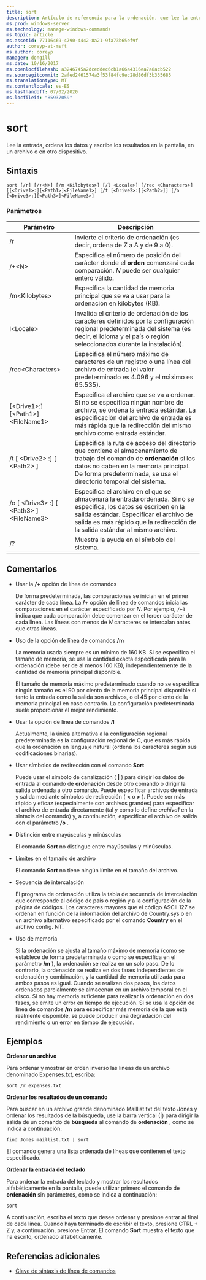 ```yaml
---
title: sort
description: Artículo de referencia para la ordenación, que lee la entrada, ordena los datos y escribe los resultados en la pantalla, en un archivo o en otro dispositivo.
ms.prod: windows-server
ms.technology: manage-windows-commands
ms.topic: article
ms.assetid: 77116469-4790-4442-8a21-9fa73b65ef9f
author: coreyp-at-msft
ms.author: coreyp
manager: dongill
ms.date: 10/16/2017
ms.openlocfilehash: a3246745a2dceddec6cb1a66a4316ea7a8acb522
ms.sourcegitcommit: 2afed2461574a3f53f84fc9ec28d86df3b335685
ms.translationtype: MT
ms.contentlocale: es-ES
ms.lasthandoff: 07/02/2020
ms.locfileid: "85937059"
---
```

# <a name="sort"></a>sort

Lee la entrada, ordena los datos y escribe los resultados en la pantalla, en un archivo o en otro dispositivo.



## <a name="syntax"></a>Sintaxis

```
sort [/r] [/+<N>] [/m <Kilobytes>] [/l <Locale>] [/rec <Characters>] [[<Drive1>:][<Path1>]<FileName1>] [/t [<Drive2>:][<Path2>]] [/o [<Drive3>:][<Path3>]<FileName3>]
```

### <a name="parameters"></a>Parámetros

|Parámetro|Descripción|
|---------|-----------|
|/r|Invierte el criterio de ordenación (es decir, ordena de Z a A y de 9 a 0).|
|/+\<N>|Especifica el número de posición del carácter donde el **orden** comenzará cada comparación. *N* puede ser cualquier entero válido.|
|/m\<Kilobytes>|Especifica la cantidad de memoria principal que se va a usar para la ordenación en kilobytes (KB).|
|l\<Locale>|Invalida el criterio de ordenación de los caracteres definidos por la configuración regional predeterminada del sistema (es decir, el idioma y el país o región seleccionados durante la instalación).|
|/rec\<Characters>|Especifica el número máximo de caracteres de un registro o una línea del archivo de entrada (el valor predeterminado es 4.096 y el máximo es 65.535).|
|[\<Drive1>:][\<Path1>]\<FileName1>|Especifica el archivo que se va a ordenar. Si no se especifica ningún nombre de archivo, se ordena la entrada estándar. La especificación del archivo de entrada es más rápida que la redirección del mismo archivo como entrada estándar.|
|/t [ \<Drive2> :] [ \<Path2> ]|Especifica la ruta de acceso del directorio que contiene el almacenamiento de trabajo del comando de **ordenación** si los datos no caben en la memoria principal. De forma predeterminada, se usa el directorio temporal del sistema.|
|/o [ \<Drive3> :] [ \<Path3> ]\<FileName3>|Especifica el archivo en el que se almacenará la entrada ordenada. Si no se especifica, los datos se escriben en la salida estándar. Especificar el archivo de salida es más rápido que la redirección de la salida estándar al mismo archivo.|
|/?|Muestra la ayuda en el símbolo del sistema.|

## <a name="remarks"></a>Comentarios

-   Usar la **/+** opción de línea de comandos

    De forma predeterminada, las comparaciones se inician en el primer carácter de cada línea. La **/+** opción de línea de comandos inicia las comparaciones en el carácter especificado por *N*. Por ejemplo, `/+3` indica que cada comparación debe comenzar en el tercer carácter de cada línea. Las líneas con menos de *N* caracteres se intercalan antes que otras líneas.
-   Uso de la opción de línea de comandos **/m**

    La memoria usada siempre es un mínimo de 160 KB. Si se especifica el tamaño de memoria, se usa la cantidad exacta especificada para la ordenación (debe ser de al menos 160 KB), independientemente de la cantidad de memoria principal disponible.

    El tamaño de memoria máximo predeterminado cuando no se especifica ningún tamaño es el 90 por ciento de la memoria principal disponible si tanto la entrada como la salida son archivos, o el 45 por ciento de la memoria principal en caso contrario. La configuración predeterminada suele proporcionar el mejor rendimiento.
-   Usar la opción de línea de comandos **/l**

    Actualmente, la única alternativa a la configuración regional predeterminada es la configuración regional de C, que es más rápida que la ordenación en lenguaje natural (ordena los caracteres según sus codificaciones binarias).
-   Usar símbolos de redirección con el comando **Sort**

    Puede usar el símbolo de canalización ( **|** ) para dirigir los datos de entrada al comando de **ordenación** desde otro comando o dirigir la salida ordenada a otro comando. Puede especificar archivos de entrada y salida mediante símbolos de redirección ( **<** o **>** ). Puede ser más rápido y eficaz (especialmente con archivos grandes) para especificar el archivo de entrada directamente (tal y como lo define *archivo1* en la sintaxis del comando) y, a continuación, especificar el archivo de salida con el parámetro **/o** .
-   Distinción entre mayúsculas y minúsculas

    El comando **Sort** no distingue entre mayúsculas y minúsculas.
-   Límites en el tamaño de archivo

    El comando **Sort** no tiene ningún límite en el tamaño del archivo.
-   Secuencia de intercalación

    El programa de ordenación utiliza la tabla de secuencia de intercalación que corresponde al código de país o región y a la configuración de la página de códigos. Los caracteres mayores que el código ASCII 127 se ordenan en función de la información del archivo de Country.sys o en un archivo alternativo especificado por el comando **Country** en el archivo config. NT.
-   Uso de memoria

    Si la ordenación se ajusta al tamaño máximo de memoria (como se establece de forma predeterminada o como se especifica en el parámetro **/m** ), la ordenación se realiza en un solo paso. De lo contrario, la ordenación se realiza en dos fases independientes de ordenación y combinación, y la cantidad de memoria utilizada para ambos pasos es igual. Cuando se realizan dos pasos, los datos ordenados parcialmente se almacenan en un archivo temporal en el disco. Si no hay memoria suficiente para realizar la ordenación en dos fases, se emite un error en tiempo de ejecución. Si se usa la opción de línea de comandos **/m** para especificar más memoria de la que está realmente disponible, se puede producir una degradación del rendimiento o un error en tiempo de ejecución.

## <a name="examples"></a>Ejemplos

**Ordenar un archivo**

Para ordenar y mostrar en orden inverso las líneas de un archivo denominado Expenses.txt, escriba:

`sort /r expenses.txt`

**Ordenar los resultados de un comando**

Para buscar en un archivo grande denominado Maillist.txt del texto Jones y ordenar los resultados de la búsqueda, use la barra vertical (|) para dirigir la salida de un comando de **búsqueda** al comando de **ordenación** , como se indica a continuación:

`find Jones maillist.txt | sort`

El comando genera una lista ordenada de líneas que contienen el texto especificado.

**Ordenar la entrada del teclado**

Para ordenar la entrada del teclado y mostrar los resultados alfabéticamente en la pantalla, puede utilizar primero el comando de **ordenación** sin parámetros, como se indica a continuación:

`sort`

A continuación, escriba el texto que desee ordenar y presione entrar al final de cada línea. Cuando haya terminado de escribir el texto, presione CTRL + Z y, a continuación, presione Entrar. El comando **Sort** muestra el texto que ha escrito, ordenado alfabéticamente.

## <a name="additional-references"></a>Referencias adicionales

- [Clave de sintaxis de línea de comandos](command-line-syntax-key.md)
